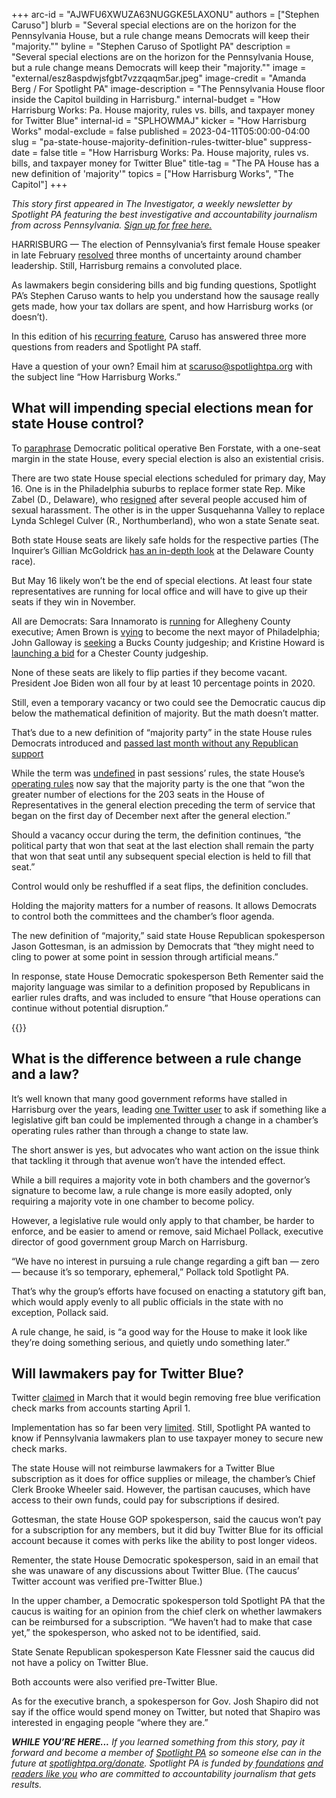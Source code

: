 +++
arc-id = "AJWFU6XWUZA63NUGGKE5LAXONU"
authors = ["Stephen Caruso"]
blurb = "Several special elections are on the horizon for the Pennsylvania House, but a rule change means Democrats will keep their \"majority.\""
byline = "Stephen Caruso of Spotlight PA"
description = "Several special elections are on the horizon for the Pennsylvania House, but a rule change means Democrats will keep their \"majority.\""
image = "external/esz8aspdwjsfgbt7vzzqaqm5ar.jpeg"
image-credit = "Amanda Berg / For Spotlight PA"
image-description = "The Pennsylvania House floor inside the Capitol building in Harrisburg."
internal-budget = "How Harrisburg Works: Pa. House majority, rules vs. bills, and taxpayer money for Twitter Blue"
internal-id = "SPLHOWMAJ"
kicker = "How Harrisburg Works"
modal-exclude = false
published = 2023-04-11T05:00:00-04:00
slug = "pa-state-house-majority-definition-rules-twitter-blue"
suppress-date = false
title = "How Harrisburg Works: Pa. House majority, rules vs. bills, and taxpayer money for Twitter Blue"
title-tag = "The PA House has a new definition of 'majority'"
topics = ["How Harrisburg Works", "The Capitol"]
+++

<i>This story first appeared in The Investigator, a weekly newsletter by Spotlight PA featuring the best investigative and accountability journalism from across Pennsylvania. </i><a href="https://www.spotlightpa.org/newsletters"><i>Sign up for free here.</i></a>

HARRISBURG — The election of Pennsylvania’s first female House speaker in late February <a href="https://www.spotlightpa.org/news/2023/02/pa-house-speaker-mark-rozzi-resigns/">resolved</a> three months of uncertainty around chamber leadership. Still, Harrisburg remains a convoluted place.

As lawmakers begin considering bills and big funding questions, Spotlight PA’s Stephen Caruso wants to help you understand how the sausage really gets made, how your tax dollars are spent, and how Harrisburg works (or doesn’t).

In this edition of his <a href="https://www.spotlightpa.org/news/2022/09/pa-capitol-lawmaker-per-diems-speaker-majority-leader-caucus/">recurring feature</a>, Caruso has answered three more questions from readers and Spotlight PA staff.

Have a question of your own? Email him at <a href="mailto:scaruso@spotlightpa.org">scaruso@spotlightpa.org</a> with the subject line “How Harrisburg Works.”

<script src="https://www.spotlightpa.org/embed.js" async></script><div data-spl-embed-version="1" data-spl-src="https://www.spotlightpa.org/embeds/newsletter/"></div>


## What will impending special elections mean for state House control?

To <a href="https://twitter.com/4st8/status/1641877304853815297?s=20">paraphrase</a> Democratic political operative Ben Forstate, with a one-seat margin in the state House, every special election is also an existential crisis.

There are two state House special elections scheduled for primary day, May 16. One is in the Philadelphia suburbs to replace former state Rep. Mike Zabel (D., Delaware), who <a href="https://www.spotlightpa.org/news/2023/03/pa-mike-zabel-sexual-harassment-resigns/">resigned</a> after several people accused him of sexual harassment. The other is in the upper Susquehanna Valley to replace Lynda Schlegel Culver (R., Northumberland), who won a state Senate seat.

Both state House seats are likely safe holds for the respective parties (The Inquirer’s Gillian McGoldrick <a href="https://www.inquirer.com/politics/election/mike-zabel-heather-boyd-katie-ford-special-election-house-20230330.html#loaded">has an in-depth look</a> at the Delaware County race).

But May 16 likely won’t be the end of special elections. At least four state representatives are running for local office and will have to give up their seats if they win in November.

All are Democrats: Sara Innamorato is <a href="https://www.wesa.fm/politics-government/2022-12-15/with-progressives-on-a-winning-streak-innamorato-launches-county-executive-bid">running</a> for Allegheny County executive; Amen Brown is <a href="https://www.inquirer.com/politics/election/amen-brown-philadelphia-mayor-2023-election-20230126.html">vying</a> to become the next mayor of Philadelphia;  John Galloway is <a href="https://levittownnow.com/2023/02/09/district-judge-vislosky-to-retire-rep-galloway-considering-run-for-seat/">seeking</a> a Bucks County judgeship; and Kristine Howard is <a href="https://www.dailylocal.com/2023/03/20/rep-howard-enters-crowded-field-for-chester-county-court-judge/" target="_blank">launching a bid</a> for a Chester County judgeship.  

None of these seats are likely to flip parties if they become vacant. President Joe Biden won all four by at least 10 percentage points in 2020.

Still, even a temporary vacancy or two could see the Democratic caucus dip below the mathematical definition of majority. But the math doesn’t matter.

That’s due to a new definition of “majority party” in the state House rules Democrats introduced and <a href="https://www.spotlightpa.org/news/2023/03/pa-house-rules-sexual-harassment-committees-legislation/">passed last month without any Republican support</a>

While the term was <a href="https://www.legis.state.pa.us/CFDOCS/Legis/PN/Public/btCheck.cfm?txtType=PDF&sessYr=2021&sessInd=0&billBody=H&billTyp=R&billNbr=0003&pn=0004">undefined</a> in past sessions’ rules, the state House’s <a href="https://www.house.state.pa.us/rules.cfm">operating rules</a> now say that the majority party is the one that “won the greater number of elections for the 203 seats in the House of Representatives in the general election preceding the term of service that began on the first day of December next after the general election.”

Should a vacancy occur during the term, the definition continues, “the political party that won that seat at the last election shall remain the party that won that seat until any subsequent special election is held to fill that seat.”

Control would only be reshuffled if a seat flips, the definition concludes.

Holding the majority matters for a number of reasons. It allows Democrats to control both the committees and the chamber’s floor agenda.

The new definition of “majority,” said state House Republican spokesperson Jason Gottesman, is an admission by Democrats that “they might need to cling to power at some point in session through artificial means.”

In response, state House Democratic spokesperson Beth Rementer said the majority language was similar to a definition proposed by Republicans in earlier rules drafts, and was included to ensure “that House operations can continue without potential disruption.”

{{<picture src="external/pmhxkmrbghmr7zscc979emtchg.jpeg" description="Philadelphia’s Joanna McClinton now leads the state House Democratic caucus, which passed new rules this year." caption="Philadelphia’s Joanna McClinton now leads the state House Democratic caucus, which passed new rules this year." credit="PA House of Representative Democratic Caucus">}} 

## What is the difference between a rule change and a law?

It’s well known that many good government reforms have stalled in Harrisburg over the years, leading <a href="https://twitter.com/Happytobe4me/status/1642159099524571139">one Twitter user</a> to ask if something like a legislative gift ban could be implemented through a change in a chamber’s operating rules rather than through a change to state law.

The short answer is yes, but advocates who want action on the issue think that tackling it through that avenue won’t have the intended effect.

While a bill requires a majority vote in both chambers and the governor’s signature to become law, a rule change is more easily adopted, only requiring a majority vote in one chamber to become policy.

However, a legislative rule would only apply to that chamber, be harder to enforce, and be easier to amend or remove, said Michael Pollack, executive director of good government group March on Harrisburg.

“We have no interest in pursuing a rule change regarding a gift ban — zero — because it’s so temporary, ephemeral,” Pollack told Spotlight PA.

That’s why the group’s efforts have focused on enacting a statutory gift ban, which would apply evenly to all public officials in the state with no exception, Pollack said.

A rule change, he said, is “a good way for the House to make it look like they’re doing something serious, and quietly undo something later.”

## Will lawmakers pay for Twitter Blue?

Twitter <a href="https://www.cnn.com/2023/03/24/tech/twitter-verified-checkmarks/index.html">claimed</a> in March that it would begin removing free blue verification check marks from accounts starting April 1.

Implementation has so far been very <a href="https://www.cnn.com/2023/04/03/tech/twitter-blue-checks/index.html">limited</a>. Still, Spotlight PA wanted to know if Pennsylvania lawmakers plan to use taxpayer money to secure new check marks.

The state House will not reimburse lawmakers for a Twitter Blue subscription as it does for office supplies or mileage, the chamber’s Chief Clerk Brooke Wheeler said. However, the partisan caucuses, which have access to their own funds, could pay for subscriptions if desired.

Gottesman, the state House GOP spokesperson, said the caucus won’t pay for a subscription for any members, but it did buy Twitter Blue for its official account because it comes with perks like the ability to post longer videos.

<script src="https://www.spotlightpa.org/embed.js" async></script><div data-spl-embed-version="1" data-spl-src="https://www.spotlightpa.org/embeds/donate/"></div>


Rementer, the state House Democratic spokesperson, said in an email that she was unaware of any discussions about Twitter Blue. (The caucus’ Twitter account was verified pre-Twitter Blue.)

In the upper chamber, a Democratic spokesperson told Spotlight PA that the caucus is waiting for an opinion from the chief clerk on whether lawmakers can be reimbursed for a subscription. “We haven’t had to make that case yet,” the spokesperson, who asked not to be identified, said.

State Senate Republican spokesperson Kate Flessner said the caucus did not have a policy on Twitter Blue.

Both accounts were also verified pre-Twitter Blue.

As for the executive branch, a spokesperson for Gov. Josh Shapiro did not say if the office would spend money on Twitter, but noted that Shapiro was interested in engaging people “where they are.”

<i><b>WHILE YOU’RE HERE...</b></i><i> If you learned something from this story, pay it forward and become a member of </i><a href="https://www.spotlightpa.org/"><i>Spotlight PA</i></a><i> so someone else can in the future at </i><a href="http://spotlightpa.org/donate"><i>spotlightpa.org/donate</i></a><i>. Spotlight PA is funded by</i><a href="https://www.spotlightpa.org/support"><i> foundations</i></a><i> </i><a href="https://www.spotlightpa.org/support"><i>and readers like you</i></a><i> who are committed to accountability journalism that gets results.</i>
